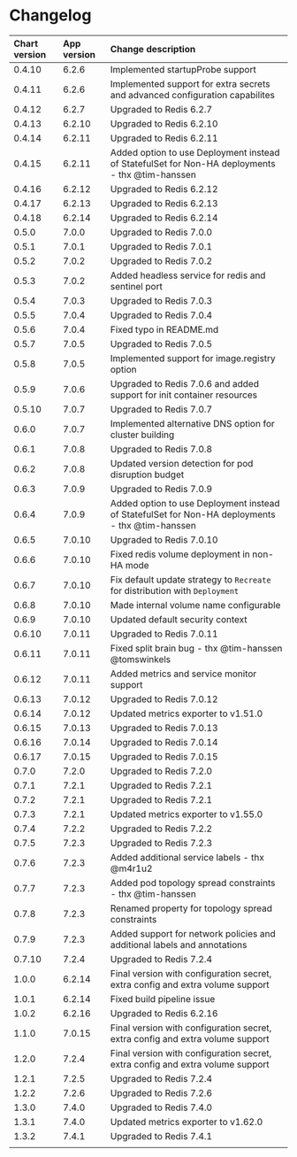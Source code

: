 # Changelog

| Chart version | App version | Change description |
| :------------ | :---------- | :----------------- |
| 0.4.10 | 6.2.6 | Implemented startupProbe support |
| 0.4.11 | 6.2.6 | Implemented support for extra secrets and advanced configuration capabilites |
| 0.4.12 | 6.2.7 | Upgraded to Redis 6.2.7 |
| 0.4.13 | 6.2.10 | Upgraded to Redis 6.2.10 |
| 0.4.14 | 6.2.11 | Upgraded to Redis 6.2.11 |
| 0.4.15 | 6.2.11 | Added option to use Deployment instead of StatefulSet for Non-HA deployments - thx @tim-hanssen |
| 0.4.16 | 6.2.12 | Upgraded to Redis 6.2.12 |
| 0.4.17 | 6.2.13 | Upgraded to Redis 6.2.13 |
| 0.4.18 | 6.2.14 | Upgraded to Redis 6.2.14 |
| 0.5.0 | 7.0.0 | Upgraded to Redis 7.0.0 |
| 0.5.1 | 7.0.1 | Upgraded to Redis 7.0.1 |
| 0.5.2 | 7.0.2 | Upgraded to Redis 7.0.2 |
| 0.5.3 | 7.0.2 | Added headless service for redis and sentinel port |
| 0.5.4 | 7.0.3 | Upgraded to Redis 7.0.3 |
| 0.5.5 | 7.0.4 | Upgraded to Redis 7.0.4 |
| 0.5.6 | 7.0.4 | Fixed typo in README.md |
| 0.5.7 | 7.0.5 | Upgraded to Redis 7.0.5 |
| 0.5.8 | 7.0.5 | Implemented support for image.registry option |
| 0.5.9 | 7.0.6 | Upgraded to Redis 7.0.6 and added support for init container resources |
| 0.5.10 | 7.0.7 | Upgraded to Redis 7.0.7 |
| 0.6.0 | 7.0.7 | Implemented alternative DNS option for cluster building |
| 0.6.1 | 7.0.8 | Upgraded to Redis 7.0.8 |
| 0.6.2 | 7.0.8 | Updated version detection for pod disruption budget |
| 0.6.3 | 7.0.9 | Upgraded to Redis 7.0.9 |
| 0.6.4 | 7.0.9 | Added option to use Deployment instead of StatefulSet for Non-HA deployments - thx @tim-hanssen |
| 0.6.5 | 7.0.10 | Upgraded to Redis 7.0.10 |
| 0.6.6 | 7.0.10 | Fixed redis volume deployment in non-HA mode |
| 0.6.7 | 7.0.10 | Fix default update strategy to `Recreate` for distribution with `Deployment` |
| 0.6.8 | 7.0.10 | Made internal volume name configurable |
| 0.6.9 | 7.0.10 | Updated default security context |
| 0.6.10 | 7.0.11 | Upgraded to Redis 7.0.11 |
| 0.6.11 | 7.0.11 | Fixed split brain bug - thx @tim-hanssen @tomswinkels |
| 0.6.12 | 7.0.11 | Added metrics and service monitor support |
| 0.6.13 | 7.0.12 | Upgraded to Redis 7.0.12 |
| 0.6.14 | 7.0.12 | Updated metrics exporter to v1.51.0 |
| 0.6.15 | 7.0.13 | Upgraded to Redis 7.0.13 |
| 0.6.16 | 7.0.14 | Upgraded to Redis 7.0.14 |
| 0.6.17 | 7.0.15 | Upgraded to Redis 7.0.15 |
| 0.7.0 | 7.2.0 | Upgraded to Redis 7.2.0 |
| 0.7.1 | 7.2.1 | Upgraded to Redis 7.2.1 |
| 0.7.2 | 7.2.1 | Upgraded to Redis 7.2.1 |
| 0.7.3 | 7.2.1 | Updated metrics exporter to v1.55.0 |
| 0.7.4 | 7.2.2 | Upgraded to Redis 7.2.2 |
| 0.7.5 | 7.2.3 | Upgraded to Redis 7.2.3 |
| 0.7.6 | 7.2.3 | Added additional service labels - thx @m4r1u2 |
| 0.7.7 | 7.2.3 | Added pod topology spread constraints - thx @tim-hanssen |
| 0.7.8 | 7.2.3 | Renamed property for topology spread constraints |
| 0.7.9 | 7.2.3 | Added support for network policies and additional labels and annotations |
| 0.7.10 | 7.2.4 | Upgraded to Redis 7.2.4 |
| 1.0.0 | 6.2.14 | Final version with configuration secret, extra config and extra volume support |
| 1.0.1 | 6.2.14 | Fixed build pipeline issue |
| 1.0.2 | 6.2.16 | Upgraded to Redis 6.2.16 |
| 1.1.0 | 7.0.15 | Final version with configuration secret, extra config and extra volume support |
| 1.2.0 | 7.2.4 | Final version with configuration secret, extra config and extra volume support |
| 1.2.1 | 7.2.5 | Upgraded to Redis 7.2.4 |
| 1.2.2 | 7.2.6 | Upgraded to Redis 7.2.6 |
| 1.3.0 | 7.4.0 | Upgraded to Redis 7.4.0 |
| 1.3.1 | 7.4.0 | Updated metrics exporter to v1.62.0 |
| 1.3.2 | 7.4.1 | Upgraded to Redis 7.4.1 |
| | | |
